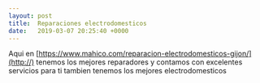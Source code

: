 ```yaml
---
layout: post
title:  Reparaciones electrodomesticos
date:   2019-03-07 20:25:40 +0000
---
```



Aqui en [https://www.mahico.com/reparacion-electrodomesticos-gijon/](http://) tenemos los mejores reparadores y contamos con excelentes servicios para ti tambien tenemos los mejores electrodomesticos 